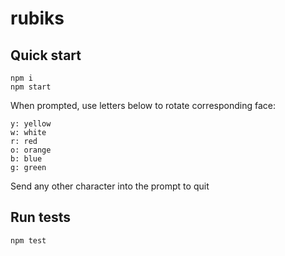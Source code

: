 # rubiks

## Quick start

    npm i
    npm start

When prompted, use letters below to rotate corresponding face:

    y: yellow
    w: white
    r: red
    o: orange
    b: blue
    g: green

Send any other character into the prompt to quit

## Run tests

    npm test
